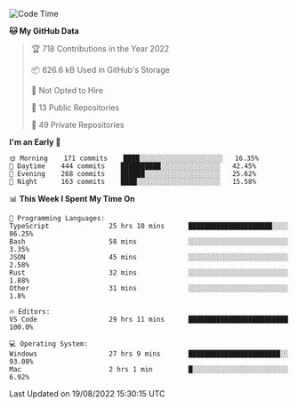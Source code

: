 <!--START_SECTION:waka-->
![Code Time](http://img.shields.io/badge/Code%20Time-2%2C840%20hrs%2031%20mins-blue)

**🐱 My GitHub Data** 

> 🏆 718 Contributions in the Year 2022
 > 
> 📦 626.6 kB Used in GitHub's Storage 
 > 
> 🚫 Not Opted to Hire
 > 
> 📜 13 Public Repositories 
 > 
> 🔑 49 Private Repositories  
 > 
**I'm an Early 🐤** 

```text
🌞 Morning    171 commits    ████░░░░░░░░░░░░░░░░░░░░░   16.35% 
🌆 Daytime    444 commits    ██████████░░░░░░░░░░░░░░░   42.45% 
🌃 Evening    268 commits    ██████░░░░░░░░░░░░░░░░░░░   25.62% 
🌙 Night      163 commits    ████░░░░░░░░░░░░░░░░░░░░░   15.58%

```


📊 **This Week I Spent My Time On** 

```text
💬 Programming Languages: 
TypeScript               25 hrs 10 mins      █████████████████████░░░░   86.25% 
Bash                     58 mins             ░░░░░░░░░░░░░░░░░░░░░░░░░   3.35% 
JSON                     45 mins             ░░░░░░░░░░░░░░░░░░░░░░░░░   2.58% 
Rust                     32 mins             ░░░░░░░░░░░░░░░░░░░░░░░░░   1.88% 
Other                    31 mins             ░░░░░░░░░░░░░░░░░░░░░░░░░   1.8%

🔥 Editors: 
VS Code                  29 hrs 11 mins      █████████████████████████   100.0%

💻 Operating System: 
Windows                  27 hrs 9 mins       ███████████████████████░░   93.08% 
Mac                      2 hrs 1 min         █░░░░░░░░░░░░░░░░░░░░░░░░   6.92%

```


 Last Updated on 19/08/2022 15:30:15 UTC
<!--END_SECTION:waka-->

